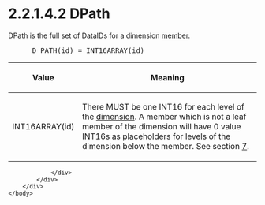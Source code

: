<html dir="LTR" xmlns:mshelp="http://msdn.microsoft.com/mshelp" xmlns:ddue="http://ddue.schemas.microsoft.com/authoring/2003/5" xmlns:xlink="http://www.w3.org/1999/xlink" xmlns:tool="http://www.microsoft.com/tooltip">
    <head>
        <meta http-equiv="Content-Type" content="text/html; CHARSET=utf-8"></meta>
        <meta name="save" content="history"></meta>
        <title>2.2.1.4.2 DPath</title>
        <xml>
            <mshelp:toctitle title="2.2.1.4.2 DPath"></mshelp:toctitle>
            <mshelp:rltitle title="[MS-SSAS8]: DPath"></mshelp:rltitle>
            <mshelp:keyword index="A" term="f8d4a580-f417-48fc-8ae0-ba0e10d238c1"></mshelp:keyword>
            <mshelp:attr name="DCSext.ContentType" value="open specification"></mshelp:attr>
            <mshelp:attr name="AssetID" value="f8d4a580-f417-48fc-8ae0-ba0e10d238c1"></mshelp:attr>
            <mshelp:attr name="TopicType" value="kbRef"></mshelp:attr>
            <mshelp:attr name="DCSext.Title" value="[MS-SSAS8]: DPath" />
        </xml>
    </head>
    <body>
        <div id="header">
            <h1 class="heading">2.2.1.4.2 DPath</h1>
        </div>
        <div id="mainSection">
            <div id="mainBody">
                <div id="allHistory" class="saveHistory"></div>
                <div id="sectionSection0" class="section" name="collapseableSection">
                    

<p>DPath is the full set of DataIDs for a dimension <a href="c527450b-f5bd-424b-8c98-ba6365288f35.htm#gt_5d78ca78-a9b1-4791-8126-bf9494304b11">member</a>.           </p>

<dl>
<dd>
<div><pre> D_PATH(id) = INT16ARRAY(id)
</pre></div>
</dd></dl>

<table>
 <thead>
  <tr>
   <th>
   <p>Value</p>
   </th>
   <th>
   <p>Meaning</p>
   </th>
  </tr>
 </thead>
 <tr>
  <td>
  <p>INT16ARRAY(id)</p>
  </td>
  <td>
  <p>There MUST be one INT16 for each level of the <a href="c527450b-f5bd-424b-8c98-ba6365288f35.htm#gt_70d18eb1-eb3c-48f8-b0cd-7140f206406c">dimension</a>. A member which
  is not a leaf member of the dimension will have 0 value INT16s as
  placeholders for levels of the dimension below the member. See section <a href="d7582073-3671-4ed8-a296-b5638dc7bff7.htm">7</a>.</p>
  </td>
 </tr>
</table>

<p> </p>


                </div>
            </div>
        </div>
    </body>
</html>